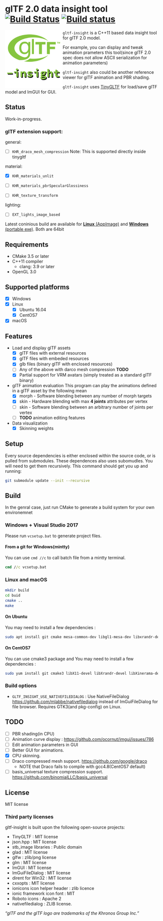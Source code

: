 # glTF 2.0 data insight tool [![Build Status](https://travis-ci.org/lighttransport/gltf-insight.svg?branch=devel)](https://travis-ci.org/lighttransport/gltf-insight) [![Build status](https://ci.appveyor.com/api/projects/status/pb5f6g3qwxrrnxga/branch/devel?svg=true)](https://ci.appveyor.com/project/Ybalrid/gltf-insight/branch/devel)

<img align="left" width="190" height="190" src="icons/gltf-insight.png">

`gltf-insight` is a C++11 based data insight tool for glTF 2.0 model.

For example, you can display and tweak animation prameters this tool(since glTF 2.0 spec does not allow ASCII serialization for animation parameters)

`gltf-insight` also could be another reference viewer for glTF animation and PBR shading.

`gltf-insight` uses [TinyGLTF](https://github.com/syoyo/tinygltf) for load/save glTF model and ImGUI for GUI.



## Status

Work-in-progress.

### glTF extension support:

general:
 - [ ] `KHR_draco_mesh_compression` Note: This is supported directly inside tinygltf

material:
 - [x] `KHR_materials_unlit`
 - [ ] `KHR_materials_pbrSpecularGlossiness`
 - [ ] `KHR_texture_transform`


lighting:
 - [ ] `EXT_lights_image_based`


Latest coninious build are available for [**Linux** (AppImage)](https://github.com/lighttransport/gltf-insight/releases/tag/continuous) and [**Windows** (portable exe)](https://github.com/lighttransport/gltf-insight/releases/tag/continuous-appveyor). Both are 64bit

## Requirements

* CMake 3.5 or later
* C++11 compiler
  * clang: 3.9 or later
* OpenGL 3.0

## Supported platforms

* [x] Windows
* [x] Linux
  * [x] Ubuntu 16.04
  * [x] CentOS7
* [x] macOS

## Features

* Load and display glTF assets
  * [x] glTF files with external resources
  * [x] glTF files with embeded resources
  * [x] glb files (binary glTF with enclosed resources)
  * [ ] Any of the above with darco mesh compression **TODO**
  * [x] Partial support for VRM avatars (simply treated as a standard glTF binary)

* glTF animation evaluation
This program can play the animations defined in a glTF asset by the following mean
  * [x] morph - Software blending between any number of morph targets
  * [x] skin - Hardware blending with max **4 joints** attributes per vertex
  * [ ] skin - Software blending between an arbitrary number of joints per vertex
  * [ ] **TODO** animation editing features

* Data visualization
  * [x] Skinning weights

## Setup

Every source dependencies is either enclosed within the source code, or is pulled from submodules. These dependences also uses subomudles. You will need to get them recursively. This command should get you up and running:

```bash
git submodule update --init --recursive
```
## Build

In the genral case, just run CMake to generate a build system for your own environemnet

### Windows + Visual Studio 2017

Please run `vcsetup.bat` to generate project files.

#### From a git for Windows(mintty)

You can use `cmd //c` to call batch file from a mintty terminal.

```cmd
cmd //c vcsetup.bat
```

### Linux and macOS

```bash
mkdir build
cd buid
cmake ..
make
```

#### On Ubuntu

You may need to install a few dependencies :

```bash
sudo apt install git cmake mesa-common-dev libgl1-mesa-dev libxrandr-dev libxcb-xinerama0 libxinerama-dev libxcursor-dev libxi-dev
```

#### On CentOS7

You can use cmake3 package and You may need to install a few dependencies :

```bash
sudo yum install git cmake3 libX11-devel libXrandr-devel libXinerama-devel libXcursor-devel
```

### Build options

* `GLTF_INSIGHT_USE_NATIVEFILEDIALOG` : Use NativeFileDialog https://github.com/mlabbe/nativefiledialog instead of ImGuiFileDialog for file browser. Requires GTK3(and pkg-config) on Linux.

## TODO

* [ ] PBR shading(in CPU)
* [ ] Animation curve display : https://github.com/ocornut/imgui/issues/786
* [ ] Edit animation parameters in GUI
* [ ] Better GUI for animations.
* [x] CPU skinning.
* [ ] Draco compressed mesh support. https://github.com/google/draco
  * NOTE that Draco fails to compile with gcc4.8(CentOS7 default)
* [ ] basis_universal texture compression support. https://github.com/binomialLLC/basis_universal

## License

MIT license

### Third party licenses

gltf-insight is built upon the following open-source projects:
* TinyGLTF : MIT license
* json.hpp : MIT license
* stb_image libraries : Public domain
* glad : MIT license
* glfw : zlib/png license
* glm : MIT license
* ImGUI : MIT license
* ImGuiFileDialog : MIT license
* dirent for Win32 : MIT license
* cxxopts : MIT license
* ionicons icon helper header : zlib licence
* ionic framework icon font : MIT
* Roboto icons : Apache 2
* nativefiledialog : ZLIB license.

*“glTF and the glTF logo are trademarks of the Khronos Group Inc.”*
